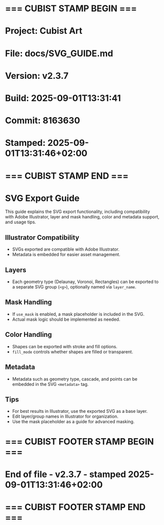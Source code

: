 # === CUBIST STAMP BEGIN ===
# Project: Cubist Art
# File: docs/SVG_GUIDE.md
# Version: v2.3.7
# Build: 2025-09-01T13:31:41
# Commit: 8163630
# Stamped: 2025-09-01T13:31:46+02:00
# === CUBIST STAMP END ===
SVG Export Guide
================

This guide explains the SVG export functionality, including compatibility with Adobe Illustrator, layer and mask handling, color and metadata support, and usage tips.

## Illustrator Compatibility
- SVGs exported are compatible with Adobe Illustrator.
- Metadata is embedded for easier asset management.

## Layers
- Each geometry type (Delaunay, Voronoi, Rectangles) can be exported to a separate SVG group (`<g>`), optionally named via `layer_name`.

## Mask Handling
- If `use_mask` is enabled, a mask placeholder is included in the SVG.
- Actual mask logic should be implemented as needed.

## Color Handling
- Shapes can be exported with stroke and fill options.
- `fill_mode` controls whether shapes are filled or transparent.

## Metadata
- Metadata such as geometry type, cascade, and points can be embedded in the SVG `<metadata>` tag.

## Tips
- For best results in Illustrator, use the exported SVG as a base layer.
- Edit layer/group names in Illustrator for organization.
- Use the mask placeholder as a guide for advanced masking.



# === CUBIST FOOTER STAMP BEGIN ===
# End of file - v2.3.7 - stamped 2025-09-01T13:31:46+02:00
# === CUBIST FOOTER STAMP END ===
